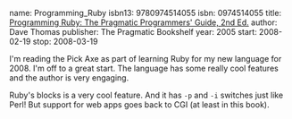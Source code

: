 name: Programming_Ruby
isbn13: 9780974514055
isbn: 0974514055
title: [Programming Ruby: The Pragmatic Programmers' Guide, 2nd Ed.](http://amzn.com/0974514055)
author: Dave Thomas
publisher: The Pragmatic Bookshelf
year: 2005
start: 2008-02-19
stop: 2008-03-19

I'm reading the Pick Axe as part of learning Ruby for my new
language for 2008.  I'm off to a great start.  The language has
some really cool features and the author is very engaging.

Ruby's blocks is a very cool feature.  And it has
`-p` and `-i` switches just like Perl!  But
support for web apps goes back to CGI (at least in this book).
